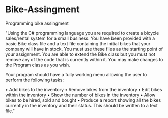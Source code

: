 # Bike-Assingment
Programming bike assingment

"Using the C# programming language you are required to create a bicycle sales/rental system for a small business. You have been provided with a basic Bike class file and a text file containing the initial bikes that your company will have in stock. You must use these files as the starting point of your assignment. You are able to extend the Bike class but you must not remove any of the code that is currently within it. You may make changes to the Program class as you wish. 

Your program should have a fully working menu allowing the user to perform the following tasks:

•	Add bikes to the inventory
•	Remove bikes from the inventory
•	Edit bikes within the inventory
•	Show the number of bikes in the inventory
•	Allow bikes to be hired, sold and bought
•	Produce a report showing all the bikes currently in the inventory and their status. This should be written to a text file."
